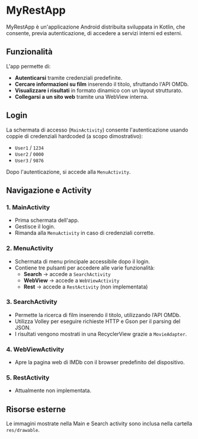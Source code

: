 # MyRestApp

MyRestApp è un'applicazione Android distribuita sviluppata in Kotlin, che consente, previa autenticazione, di accedere a servizi interni ed esterni.

## Funzionalità

L'app permette di:

- **Autenticarsi** tramite credenziali predefinite.
- **Cercare informazioni su film** inserendo il titolo, sfruttando l'API OMDb.
- **Visualizzare i risultati** in formato dinamico con un layout strutturato.
- **Collegarsi a un sito web** tramite una WebView interna.

## Login

La schermata di accesso (`MainActivity`) consente l'autenticazione usando coppie di credenziali hardcoded (a scopo dimostrativo):

- `User1` / `1234`
- `User2` / `0000`
- `User3` / `9876`

Dopo l'autenticazione, si accede alla `MenuActivity`.

## Navigazione e Activity

### 1. **MainActivity**
- Prima schermata dell'app.
- Gestisce il login.
- Rimanda alla `MenuActivity` in caso di credenziali corrette.

### 2. **MenuActivity**
- Schermata di menu principale accessibile dopo il login.
- Contiene tre pulsanti per accedere alle varie funzionalità:
  - **Search** → accede a `SearchActivity`
  - **WebView** → accede a `WebViewActivity`
  - **Rest** → accede a `RestActivity` (non implementata)

### 3. **SearchActivity**
- Permette la ricerca di film inserendo il titolo, utilizzando l’API OMDb.
- Utilizza Volley per eseguire richieste HTTP e Gson per il parsing del JSON.
- I risultati vengono mostrati in una RecyclerView grazie a `MovieAdapter`.

### 4. **WebViewActivity**
- Apre la pagina web di IMDb con il browser predefinito del dispositivo.

### 5. **RestActivity**
- Attualmente non implementata.

## Risorse esterne

Le immagini mostrate nella Main e Search activity sono inclusa nella cartella `res/drawable`.
